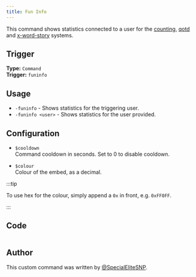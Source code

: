 ```yaml
---
title: Fun Info
---
```


This command shows statistics connected to a user for the [counting](counting), [qotd](qotd) and [x-word-story](x-word-story) systems.

## Trigger

**Type:** `Command`<br />
**Trigger:** `funinfo`

## Usage

- `-funinfo` - Shows statistics for the triggering user.
- `-funinfo <user>` - Shows statistics for the user provided.

## Configuration

- `$cooldown`<br />
  Command cooldown in seconds. Set to 0 to disable cooldown.

- `$colour`<br />
  Colour of the embed, as a decimal.

:::tip

To use hex for the colour, simply append a `0x` in front, e.g. `0xFF0FF`.

:::

## Code

```gotmpl file=../../../src/fun/funinfo.go.tmpl

```

## Author

This custom command was written by [@SpecialEliteSNP](https://github.com/SpecialEliteSNP).
